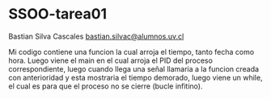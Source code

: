 # SSOO-tarea01
Bastian Silva Cascales
bastian.silvac@alumnos.uv.cl

Mi codigo contiene una funcion la cual arroja el tiempo, tanto fecha como hora.
Luego viene el main en el cual arroja el PID del proceso correspondiente, luego cuando llega una señal llamaria a la funcion creada con anterioridad y esta mostraria el tiempo demorado, luego viene un while, el cual es para que el proceso no se cierre (bucle infitino).

